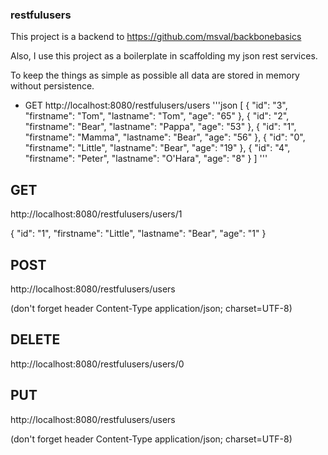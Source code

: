 ### restfulusers

This project is a backend to https://github.com/msval/backbonebasics

Also, I use this project as a boilerplate in scaffolding my json rest services.

To keep the things as simple as possible all data are stored in memory without persistence.

* GET http://localhost:8080/restfulusers/users
'''json
[
    {
        "id": "3",
        "firstname": "Tom",
        "lastname": "Tom",
        "age": "65"
    },
    {
        "id": "2",
        "firstname": "Bear",
        "lastname": "Pappa",
        "age": "53"
    },
    {
        "id": "1",
        "firstname": "Mamma",
        "lastname": "Bear",
        "age": "56"
    },
    {
        "id": "0",
        "firstname": "Little",
        "lastname": "Bear",
        "age": "19"
    },
    {
        "id": "4",
        "firstname": "Peter",
        "lastname": "O'Hara",
        "age": "8"
    }
]
'''

GET
---
http://localhost:8080/restfulusers/users/1

{
    "id": "1",
    "firstname": "Little",
    "lastname": "Bear",
    "age": "1"
}

POST
----
http://localhost:8080/restfulusers/users

(don't forget header Content-Type application/json; charset=UTF-8)
 
DELETE
------
http://localhost:8080/restfulusers/users/0

PUT
---
http://localhost:8080/restfulusers/users

(don't forget header Content-Type application/json; charset=UTF-8)